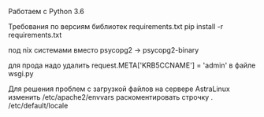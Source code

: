 Работаем с Python 3.6

Требования по версиям библиотек requirements.txt
pip install -r requirements.txt

под nix системами вместо psycopg2 -> psycopg2-binary

для прода надо удалить
    request.META['KRB5CCNAME'] = 'admin'
в файле wsgi.py


Для решения проблем с загрузкой файлов на сервере AstraLinux
изменить /etc/apache2/envvars
раскоментировать строчку . /etc/default/locale